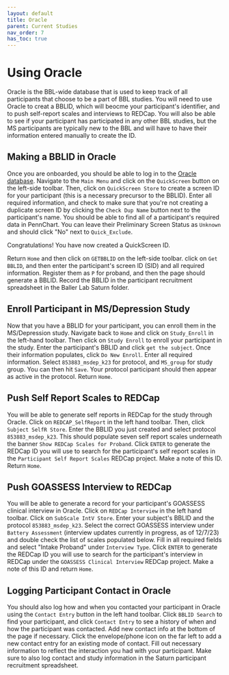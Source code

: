 ```yaml
---
layout: default
title: Oracle
parent: Current Studies
nav_order: 7
has_toc: true
---
```


# Using Oracle
Oracle is the BBL-wide database that is used to keep track of all participants that choose to be a part of BBL studies. You will need to use Oracle to creat a BBLID, which will beocme your participant's identifier, and to push self-report scales and interviews to REDCap. You will also be able to see if your participant has participated in any other BBL studies, but the MS participants are typically new to the BBL and will have to have their information entered manually to create the ID. 

## Making a BBLID in Oracle
Once you are onboarded, you should be able to log in to the [Oracle database](https://bbldm.pmacs.upenn.edu/bblmain/alarm/req_alarm.jsp). Navigate to the `Main Menu` and click on the `QuickScreen` button on the left-side toolbar. Then, click on `QuickScreen Store` to create a screen ID for your participant (this is a necessary precursor to the BBLID). Enter all required information, and check to make sure that you're not creating a duplicate screen ID by clicking the `Check Dup Name` button next to the participant's name. You should be able to find all of a participant's required data in PennChart. You can leave their Preliminary Screen Status as `Unknown` and should click "No" next to `Quick_Exclude`. 

Congratulations! You have now created a QuickScreen ID. 

Return `Home` and then click on `GETBBLID` on the left-side toolbar. click on `Get BBLID`, and then enter the participant's screen ID (SID) and all required information. Register them as `P` for proband, and then the page should generate a BBLID. Record the BBLID in the participant recruitment spreadsheet in the Baller Lab Saturn folder. 

## Enroll Participant in MS/Depression Study
Now that you have a BBLID for your participant, you can enroll them in the MS/Depression study. Navigate back to `Home` and click on `Study_Enroll` in the left-hand toolbar. Then click on `Study Enroll` to enroll your participant in the study. Enter the participant's BBLID and click `get the subject`. Once their information populates, click `Do New Enroll`. Enter all required information. Select `853883_msdep_k23` for protocol, and `MS_group` for study group. You can then hit `Save`. Your protocol participant should then appear as active in the protocol. Return `Home`.

## Push Self Report Scales to REDCap
You will be able to generate self reports in REDCap for the study through Oracle. Click on `REDCAP_SelfReport` in the left hand toolbar. Then, click `Subject SelfR Store`. Enter the BBLID you just created and select protocol `853883_msdep_k23`. This should populate seven self report scales underneath the banner `Show REDCap Scales for Proband`. Click `ENTER` to generate the REDCap ID you will use to search for the participant's self report scales in the `Participant Self Report Scales` REDCap project. Make a note of this ID. Return `Home`.

## Push GOASSESS Interview to REDCap
You will be able to generate a record for your participant's GOASSESS clinical interview in Oracle. Click on `REDCap Interview` in the left hand toolbar. Click on `SubScale IntV Store`. Enter your subject's BBLID and the protocol `853883_msdep_k23`. Select the correct GOASSESS interview under `Battery Assessment` (interview updates currently in progress, as of 12/7/23) and double check the list of scales populated below. Fill in all required fields and select "Intake Proband" under `Interview Type`. Click `ENTER` to generate the REDCap ID you will use to search for the participant's interview in REDCap under the `GOASSESS Clinical Interview` REDCap project. Make a note of this ID and return `Home`.

## Logging Participant Contact in Oracle
You should also log how and when you contacted your participant in Oracle using the `Contact Entry` button in the left hand toolbar. Click `BBLID Search` to find your participant, and click `Contact Entry` to see a history of when and how the participant was contacted. Add new contact info at the bottom of the page if necessary. Click the envelope/phone icon on the far left to add a new contact entry for an existing mode of contact. Fill out necessary information to reflect the interaction you had with your participant. Make sure to also log contact and study information in the Saturn participant recruitment spreadsheet.